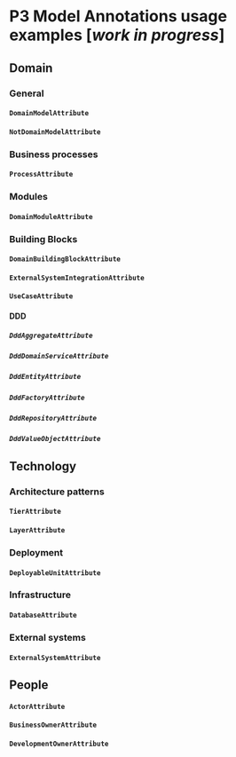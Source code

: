 # P3 Model Annotations usage examples [_work in progress_]

## Domain

### General

#### `DomainModelAttribute`
#### `NotDomainModelAttribute`

### Business processes

#### `ProcessAttribute`

### Modules

#### `DomainModuleAttribute`

### Building Blocks

#### `DomainBuildingBlockAttribute`
#### `ExternalSystemIntegrationAttribute`
#### `UseCaseAttribute`

#### DDD

##### `DddAggregateAttribute`
##### `DddDomainServiceAttribute`
##### `DddEntityAttribute`
##### `DddFactoryAttribute`
##### `DddRepositoryAttribute`
##### `DddValueObjectAttribute`

## Technology

### Architecture patterns

#### `TierAttribute`
#### `LayerAttribute`

### Deployment

#### `DeployableUnitAttribute`

### Infrastructure

#### `DatabaseAttribute`

### External systems

#### `ExternalSystemAttribute`

## People

#### `ActorAttribute`
#### `BusinessOwnerAttribute`
#### `DevelopmentOwnerAttribute`